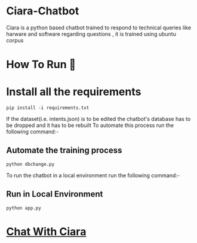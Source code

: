 
# Ciara-Chatbot

Ciara is a python based chatbot trained to respond to technical queries like harware and software regarding questions , it is trained using ubuntu corpus




# How To Run 🏃‍

# Install all the requirements
    
    pip install -i requirements.txt


If the dataset(i.e. intents.json) is to be edited the chatbot's database has to be dropped and it has to be rebuilt
To automate this process run the following command:-
## Automate the training process

    python dbchange.py

To run the chatbot in a local environment run the following command:-
## Run in Local Environment

    python app.py

# [Chat With Ciara](http://chatbot.antriksh.live/)
